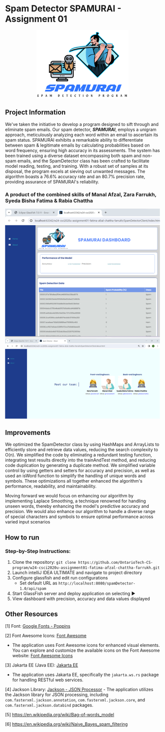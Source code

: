 # Spam Detector SPAMURAI - Assignment 01
<p align="center">
  <img src="SpamDetectorClient/img/spamurai.png" alt="Spamurai Logo" width="300">
</p>

## Project Information
We've taken the initiative to develop a program designed to sift through and eliminate spam emails. Our spam detector, <b><i>SPAMURAI</i></b>, employs a unigram approach, meticulously analyzing each word within an email to ascertain its spam status. SPAMURAI exhibits a remarkable ability to differentiate between spam & legitimate emails by calculating probabilities based on word frequency, ensuring high accuracy in its assessments. The system has been trained using a diverse dataset encompassing both spam and non-spam emails, and the SpamDetector class has been crafted to facilitate model reading, testing, and training. With a robust set of samples at its disposal, the program excels at sieving out unwanted messages. The algorithm boasts a 76.6% accuracy rate and an 80.7% precision rate, providing assurance of SPAMURAI's reliability.
### A product of the combined skills of Manal Afzal, Zara Farrukh, Syeda Bisha Fatima & Rabia Chattha
<p align="center">
   <img src="Spamurai_navBar.png" alt="Spamurai Working Interface" width="600">
  <img src="Spamurai_About.png" alt="Spamurai Working Interface" width="600">
</p>

## Improvements
We optimized the SpamDetector class by using HashMaps and ArrayLists to efficiently store and retrieve data values, reducing the search complexity to O(n). We simplified the code by eliminating a redundant testing function, integrating test results directly into the trainAndTest method, and reducing code duplication by generating a duplicate method. We simplified variable control by using getters and setters for accuracy and precision, as well as used an isWord function to simplify the handling of unique words and symbols. These optimizations all together enhanced the algorithm's performance, readability, and maintainability.

Moving forward we would focus on enhancing our algorithm by implementing Laplace Smoothing, a technique renowned for handling unseen words, thereby enhancing the model's predictive accuracy and precision. We would also enhance our algorithm to handle a diverse range of special characters and symbols to ensure optimal performance across varied input scenarios

## How to run
### Step-by-Step Instructions:

1. Clone the repository: `git clone https://github.com/OntarioTech-CS-program/w24-csci2020u-assignment01-fatima-afzal-chattha-farrukh.git`
2. Launch intelliJ IDEA ULTIMATE and navigate to project directory 
3. Configure glassfish and edit run configurations
   - Set default URL as `http://localhost:8080/spamDetector-1.0/api/spam`
4. Start GlassFish server and deploy application on selecting ▶
5. View dashboard with precision, accuracy and data values displayed 
## Other Resources
[1] Font: [Google Fonts - Poppins](https://fonts.google.com/specimen/Poppins)

[2] Font Awesome Icons: [Font Awesome](https://fontawesome.com/)
  - The application uses Font Awesome icons for enhanced visual elements. You can explore and customize the available icons on the Font Awesome website: [Font Awesome Icons](https://fontawesome.com/icons)

[3]  Jakarta EE (Java EE): [Jakarta EE](https://jakarta.ee/)
   - The application uses Jakarta EE, specifically the `jakarta.ws.rs` package for handling RESTful web services.

[4] Jackson Library: [Jackson - JSON Processor](https://github.com/FasterXML/jackson)
    - The application utilizes the Jackson library for JSON processing, including `com.fasterxml.jackson.annotation`, `com.fasterxml.jackson.core`, and `com.fasterxml.jackson.databind` packages.
    
[5] https://en.wikipedia.org/wiki/Bag-of-words_model 

[6] https://en.wikipedia.org/wiki/Naive_Bayes_spam_filtering 

